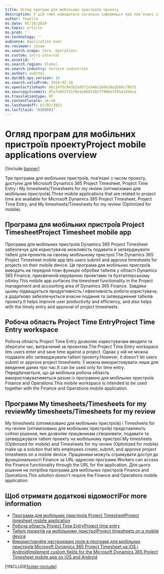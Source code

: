 ```yaml
---
title: Огляд програм для мобільних пристроїв проекту
description: У цій темі наводиться загальна інформація про пов’язані з часом програми проекту для Microsoft Dynamics 365 Project Timesheet, Project Time Entry та My timesheets/Timesheets, що доступні на мобільному пристрої.
author: Yowelle
ms.date: 05/28/2019
ms.topic: article
ms.prod: ''
ms.technology: ''
audience: Application User
ms.reviewer: josaw
ms.search.scope: Core, Operations
ms.custom: intro-internal
ms.assetid: ''
ms.search.region: Global
ms.search.industry: Service industries
ms.author: andchoi
ms.dyn365.ops.version: 10
ms.search.validFrom: 2019-02-28
ms.openlocfilehash: b6c14fdc043b2a95f1e548c160620a3b06c79bf5
ms.sourcegitcommit: 0fafe022731f0e1e8693382ff906e3f8541d34ca
ms.translationtype: HT
ms.contentlocale: uk-UA
ms.lasthandoff: 07/07/2021
ms.locfileid: "6369581"
---
```

# <a name="project-mobile-applications-overview"></a><span data-ttu-id="21d64-103">Огляд програм для мобільних пристроїв проекту</span><span class="sxs-lookup"><span data-stu-id="21d64-103">Project mobile applications overview</span></span>

[!include [banner](../includes/banner.md)]

<span data-ttu-id="21d64-104">Три програми для мобільних пристроїв, пов’язані з часом проекту, доступні для Microsoft Dynamics 365 Project Timesheet, Project Time Entry і My timesheets/Timesheets for my review (оптимізовані для мобільних пристроїв).</span><span class="sxs-lookup"><span data-stu-id="21d64-104">Three mobile applications that are related to project time are available for Microsoft Dynamics 365 Project Timesheet, Project Time Entry, and My timesheets/Timesheets for my review (Optimized for mobile).</span></span>

## <a name="project-timesheet-mobile-app"></a><span data-ttu-id="21d64-105">Програма для мобільних пристроїв Project Timesheet</span><span class="sxs-lookup"><span data-stu-id="21d64-105">Project Timesheet mobile app</span></span>

<span data-ttu-id="21d64-106">Програма для мобільних пристроїв Dynamics 365 Project Timesheet забезпечує для користувачів можливість подавати й затверджувати табелі для проектів на своєму мобільному пристрої.</span><span class="sxs-lookup"><span data-stu-id="21d64-106">The Dynamics 365 Project Timesheet mobile app lets users submit and approve timesheets for projects on their mobile device.</span></span> <span data-ttu-id="21d64-107">Ця програма для мобільних пристроїв виводить на передній план функцію обробки табелів у області Dynamics 365 Finance, присвяченій керуванню проектами та бухгалтерському обліку.</span><span class="sxs-lookup"><span data-stu-id="21d64-107">This mobile app surfaces the timesheet functionality in the Project management and accounting area of Dynamics 365 Finance.</span></span> <span data-ttu-id="21d64-108">Завдяки цьому підвищується продуктивність і ефективність роботи користувача, а додатково забезпечується вчасне подання та затвердження табелів проекту.</span><span class="sxs-lookup"><span data-stu-id="21d64-108">It helps improve user productivity and efficiency, and also helps with the timely entry and approval of project timesheets.</span></span>

## <a name="project-time-entry-workspace"></a><span data-ttu-id="21d64-109">Робоча область Project Time Entry</span><span class="sxs-lookup"><span data-stu-id="21d64-109">Project Time Entry workspace</span></span>

<span data-ttu-id="21d64-110">Робоча область Project Time Entry дозволяє користувачам вводити та зберігати час, витрачений за проектом.</span><span class="sxs-lookup"><span data-stu-id="21d64-110">The Project Time Entry workspace lets users enter and save time against a project.</span></span> <span data-ttu-id="21d64-111">Однак у ній не можна подавати або затверджувати табелі проекту.</span><span class="sxs-lookup"><span data-stu-id="21d64-111">However, it doesn't let users submit or approve project timesheets.</span></span> <span data-ttu-id="21d64-112">Її можна використовувати лише для введення даних про час.</span><span class="sxs-lookup"><span data-stu-id="21d64-112">It can be used only for time entry.</span></span> <span data-ttu-id="21d64-113">Передбачається, що ця мобільна робоча область використовуватиметься разом із програмою для мобільних пристроїв Finance and Operations.</span><span class="sxs-lookup"><span data-stu-id="21d64-113">This mobile workspace is intended to be used together with the Finance and Operations mobile application.</span></span>

## <a name="my-timesheetstimesheets-for-my-review"></a><span data-ttu-id="21d64-114">Програми My timesheets/Timesheets for my review</span><span class="sxs-lookup"><span data-stu-id="21d64-114">My timesheets/Timesheets for my review</span></span>

<span data-ttu-id="21d64-115">My timesheets (оптимізовано для мобільних пристроїв) і Timesheets for my review (оптимізовано для мобільних пристроїв) представляють собою рішення, яке дозволяє працівникам створювати, подавати та затверджувати табелі проекту на мобільному пристрої.</span><span class="sxs-lookup"><span data-stu-id="21d64-115">My timesheets (Optimized for mobile) and Timesheets for my review (Optimized for mobile) make up a solution that lets employees create, submit, and approve project timesheets on a mobile device.</span></span> <span data-ttu-id="21d64-116">Працівники можуть отримувати доступ до функціональності Finance за URL-адресою програми.</span><span class="sxs-lookup"><span data-stu-id="21d64-116">Workers can access the Finance functionality through the URL for the application.</span></span> <span data-ttu-id="21d64-117">Для цього рішення не потрібна програма для мобільних пристроїв Finance and Operations.</span><span class="sxs-lookup"><span data-stu-id="21d64-117">This solution doesn't require the Finance and Operations mobile application.</span></span>

## <a name="for-more-information"></a><span data-ttu-id="21d64-118">Щоб отримати додаткові відомості</span><span class="sxs-lookup"><span data-stu-id="21d64-118">For more information</span></span>

- [<span data-ttu-id="21d64-119">Програма для мобільних пристроїв Project Timesheet</span><span class="sxs-lookup"><span data-stu-id="21d64-119">Project timesheet mobile application</span></span>](project-timesheet.md)
- [<span data-ttu-id="21d64-120">Робоча область Project Time Entry</span><span class="sxs-lookup"><span data-stu-id="21d64-120">Project time entry</span></span>]( project-time-entry-mobile-workspace.md)
- [<span data-ttu-id="21d64-121">Табелі проектів на мобільному пристрої</span><span class="sxs-lookup"><span data-stu-id="21d64-121">Project timesheets on a mobile device</span></span>](Mobile-timesheets.md)
- [<span data-ttu-id="21d64-122">Використовуйте настроювані поля в програмі для мобільних пристроїв Microsoft Dynamics 365 Project Timesheet на iOS і Android</span><span class="sxs-lookup"><span data-stu-id="21d64-122">Implement custom fields for the Microsoft Dynamics 365 Project Timesheet mobile app on iOS and Android</span></span>](custom-fields-mobile.md)


[!INCLUDE[footer-include](../includes/footer-banner.md)]